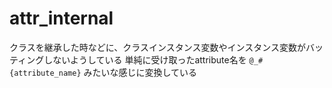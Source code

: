 # attr_internal

クラスを継承した時などに、クラスインスタンス変数やインスタンス変数がバッティングしないようしている
単純に受け取ったattribute名を `@_#{attribute_name}` みたいな感じに変換している
